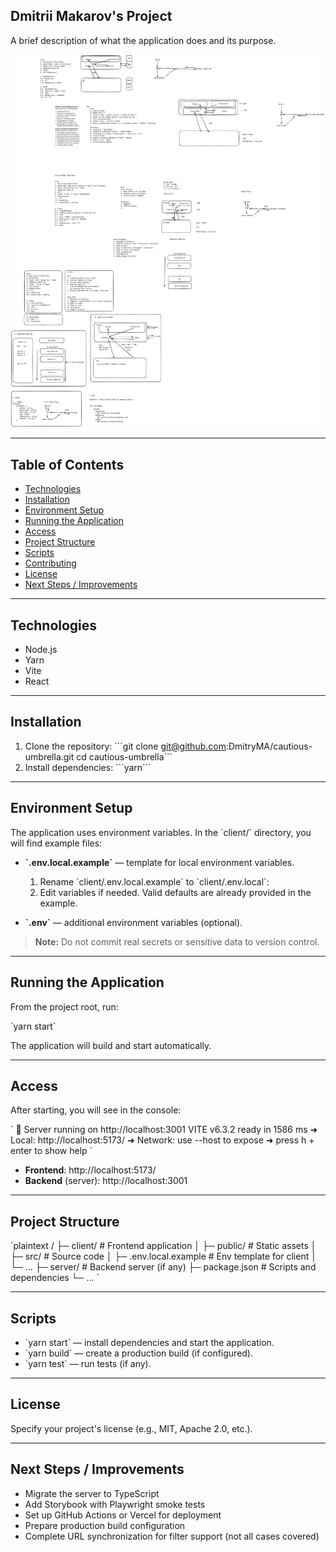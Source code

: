 ## Dmitrii Makarov's Project

A brief description of what the application does and its purpose.

![Design Mockup](client/design.png)

---

## Table of Contents

- [Technologies](#technologies)
- [Installation](#installation)
- [Environment Setup](#environment-setup)
- [Running the Application](#running-the-application)
- [Access](#access)
- [Project Structure](#project-structure)
- [Scripts](#scripts)
- [Contributing](#contributing)
- [License](#license)
- [Next Steps / Improvements](#next-steps-improvements)

---

## Technologies

- Node.js
- Yarn
- Vite
- React

---

## Installation

1. Clone the repository:
   \`\`\`git clone git@github.com:DmitryMA/cautious-umbrella.git
   cd cautious-umbrella\`\`\`
2. Install dependencies:
   \`\`\`yarn\`\`\`

---

## Environment Setup

The application uses environment variables. In the \`client/\` directory, you will find example files:

- **\`.env.local.example\`** — template for local environment variables.  
  1. Rename \`client/.env.local.example\` to \`client/.env.local\`:     
  2. Edit variables if needed. Valid defaults are already provided in the example.

- **\`.env\`** — additional environment variables (optional).

> **Note:** Do not commit real secrets or sensitive data to version control.

---

## Running the Application

From the project root, run:

\`yarn start\`

The application will build and start automatically.

---

## Access

After starting, you will see in the console:

\`
🚀 Server running on http://localhost:3001
  VITE v6.3.2  ready in 1586 ms
  ➜  Local:   http://localhost:5173/
  ➜  Network: use --host to expose
  ➜  press h + enter to show help
\`

- **Frontend**: http://localhost:5173/  
- **Backend** (server): http://localhost:3001

---

## Project Structure

\`plaintext
/
├─ client/               # Frontend application
│  ├─ public/            # Static assets
│  ├─ src/               # Source code
│  ├─ .env.local.example # Env template for client
│  └─ ...
├─ server/               # Backend server (if any)
├─ package.json          # Scripts and dependencies
└─ ...
\`

---

## Scripts

- \`yarn start\` — install dependencies and start the application.  
- \`yarn build\` — create a production build (if configured).  
- \`yarn test\` — run tests (if any).

---

## License

Specify your project's license (e.g., MIT, Apache 2.0, etc.).

---

## Next Steps / Improvements

- Migrate the server to TypeScript  
- Add Storybook with Playwright smoke tests  
- Set up GitHub Actions or Vercel for deployment  
- Prepare production build configuration  
- Complete URL synchronization for filter support (not all cases covered)
